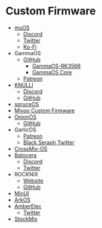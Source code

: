 # Custom Firmware

- [muOS](https://muos.dev/)
	- [Discord](https://discord.gg/USS5ybVtDz)
	- [Twitter](https://x.com/_mustardOS)
	- [Ko-Fi](https://ko-fi.com/xonglebongle)
- GammaOS
	- [GitHub](https://github.com/TheGammaSqueeze/GammaOS)
	    - [GammaOS-RK3566](https://github.com/TheGammaSqueeze/GammaOS-RK3566)
	    - [GammaOS Core](https://github.com/TheGammaSqueeze/GammaOSCore)
	- [Patreon](https://www.patreon.com/c/GammaOS/posts)
- [KNULLI](https://knulli.org/)
	- [Discord](https://discord.com/invite/HXPS3DAeeB)
	- [GitHub](https://github.com/knulli-cfw/distribution)
- [spruceOS](https://github.com/spruceUI/spruceOS)
- [Miyoo Custom Firmware](https://github.com/TriForceX/MiyooCFW)
- [OnionOS](https://onionui.github.io/)
	- [GitHub](https://github.com/OnionUI/Onion)
- GarlicOS
	- [Patreon](https://www.patreon.com/c/blackseraph/home)
	- [Black Seraph Twitter](https://x.com/teamblackseraph)
- [CrossMix-OS](https://github.com/cizia64/CrossMix-OS)
- [Batocera](https://batocera.org/)
    - [Discord](https://discord.com/invite/JXhfRTr)
    - [Twitter](https://x.com/batocera_linux)
- ROCKNIX
    - [Website](https://rocknix.org/)
    - [GitHub](https://github.com/ROCKNIX/distribution)
- [MinUI](https://github.com/shauninman/MinUI)
- [ArkOS](https://github.com/christianhaitian/arkos)
- [AmberElec](https://github.com/AmberELEC/AmberELEC)
    - [Twitter](https://x.com/Amber_ELEC)
- [StockMix](https://github.com/costlyclick/stockmix)
